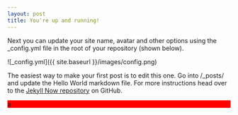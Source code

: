 ```yaml
---
layout: post
title: You're up and running!
---
```


Next you can update your site name, avatar and other options using the _config.yml file in the root of your repository (shown below).

![_config.yml]({{ site.baseurl }}/images/config.png)

The easiest way to make your first post is to edit this one. Go into /_posts/ and update the Hello World markdown file. For more instructions head over to the [Jekyll Now repository](https://github.com/barryclark/jekyll-now) on GitHub.

<script src="https://d3js.org/d3.v6.min.js"></script>
<div id="box" style="background-color:red; width: 30px: height:30px">a</div>
<script>
    d3.select("#box").on("mouseover", function(d,i){
        console.log(d, i)
    } )
    //style("background-color","blue")
</script>